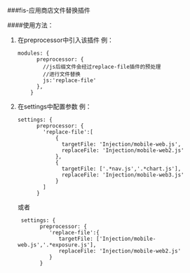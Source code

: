 ###fis-应用商店文件替换插件

####使用方法：
1. 在preprocessor中引入该插件
	 例：
	 ```
	 modules: {
           preprocessor: {
             //js后缀文件会经过replace-file插件的预处理
             //进行文件替换
             js:'replace-file'
           },
         }
     ```
2. 在settings中配置参数
     例：
     ```
     settings: {
           preprocessor: {
             'replace-file':[
                 {
                   targetFile: 'Injection/mobile-web.js',
                   replaceFile: 'Injection/mobile-web2.js'
                 },
                 {
                   targetFile: ['.*nav.js','.*chart.js'],
                   replaceFile: 'Injection/mobile-web3.js'
                 }
             ]
           }   
     ```
     或者
     ```
      settings: {
            preprocessor: {
               'replace-file':{
                  targetFile: ['Injection/mobile-web.js','.*exposure.js'],
                  replaceFile: 'Injection/mobile-web2.js'
               }
            }   
      ```
        